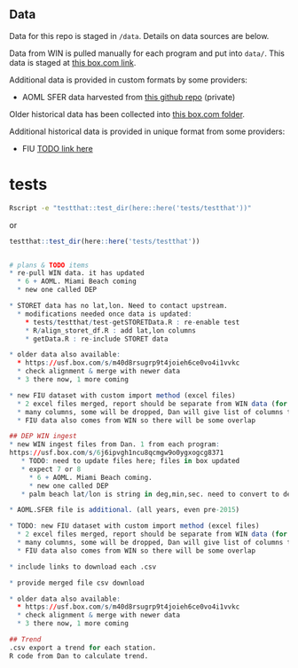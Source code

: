 
## Data
Data for this repo is staged in `/data`.
Details on data sources are below.

Data from WIN is pulled manually for each program and put into `data/`.
This data is staged at [this box.com link](https://usf.app.box.com/s/6j6ipvgh1ncu8qcmgw9o0ygxogcg8371).

Additional data is provided in custom formats by some providers:
* AOML SFER data harvested from [this github repo](https://github.com/Ecosystem-Assessment-Lab/SFER/blob/main/DATA/SFER_data.csv) (private)

Older historical data has been collected into [this box.com folder](https://usf.box.com/s/m40d8rsugrp9t4joieh6ce0vo4i1vvkc).

Additional historical data is provided in unique format from some providers:
* FIU [TODO link here](?)

# tests
```bash
Rscript -e "testthat::test_dir(here::here('tests/testthat'))"
```

or

```R
testthat::test_dir(here::here('tests/testthat'))


# plans & TODO items
* re-pull WIN data. it has updated
  * 6 + AOML. Miami Beach coming
  * new one called DEP

* STORET data has no lat,lon. Need to contact upstream.
  * modifications needed once data is updated:
    * tests/testthat/test-getSTORETData.R : re-enable test
    * R/align_storet_df.R : add lat,lon columns
    * getData.R : re-include STORET data

* older data also available:
  * https://usf.box.com/s/m40d8rsugrp9t4joieh6ce0vo4i1vvkc
  * check alignment & merge with newer data
  * 3 there now, 1 more coming

* new FIU dataset with custom import method (excel files)
  * 2 excel files merged, report should be separate from WIN data (for now)
  * many columns, some will be dropped, Dan will give list of columns to keep
  * FIU data also comes from WIN so there will be some overlap

## DEP WIN ingest
* new WIN ingest files from Dan. 1 from each program:
https://usf.box.com/s/6j6ipvgh1ncu8qcmgw9o0ygxogcg8371
   * TODO: need to update files here; files in box updated
   * expect 7 or 8
     * 6 + AOML. Miami Beach coming.
     * new one called DEP
   * palm beach lat/lon is string in deg,min,sec. need to convert to decimal

* AOML.SFER file is additional. (all years, even pre-2015)

* TODO: new FIU dataset with custom import method (excel files)
  * 2 excel files merged, report should be separate from WIN data (for now)
  * many columns, some will be dropped, Dan will give list of columns to keep
  * FIU data also comes from WIN so there will be some overlap

* include links to download each .csv

* provide merged file csv download

* older data also available:
  * https://usf.box.com/s/m40d8rsugrp9t4joieh6ce0vo4i1vvkc
  * check alignment & merge with newer data
  * 3 there now, 1 more coming

## Trend
.csv export a trend for each station.
R code from Dan to calculate trend.
